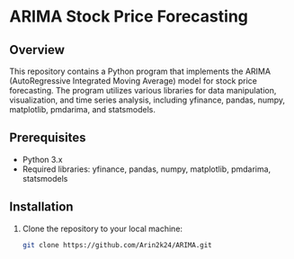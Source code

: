 # ARIMA Stock Price Forecasting

## Overview
This repository contains a Python program that implements the ARIMA (AutoRegressive Integrated Moving Average) model for stock price forecasting. The program utilizes various libraries for data manipulation, visualization, and time series analysis, including yfinance, pandas, numpy, matplotlib, pmdarima, and statsmodels.

## Prerequisites
- Python 3.x
- Required libraries: yfinance, pandas, numpy, matplotlib, pmdarima, statsmodels

## Installation
1. Clone the repository to your local machine:

   ```bash
   git clone https://github.com/Arin2k24/ARIMA.git
